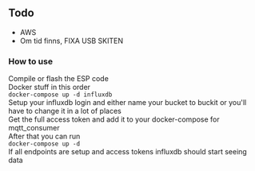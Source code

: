## Todo
- AWS
- Om tid finns, FIXA USB SKITEN

### How to use
Compile or flash the ESP code \
Docker stuff in this order \
```docker-compose up -d influxdb``` \
Setup your influxdb login and either name your bucket to buckit or you'll have to change it in a lot of places \
Get the full access token and add it to your docker-compose for mqtt_consumer \
After that you can run \
```docker-compose up -d``` \
If all endpoints are setup and access tokens influxdb should start seeing data
